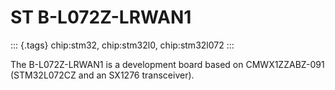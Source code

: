 ST B-L072Z-LRWAN1
=================

::: {.tags}
chip:stm32, chip:stm32l0, chip:stm32l072
:::

The B-L072Z-LRWAN1 is a development board based on CMWX1ZZABZ-091
(STM32L072CZ and an SX1276 transceiver).
